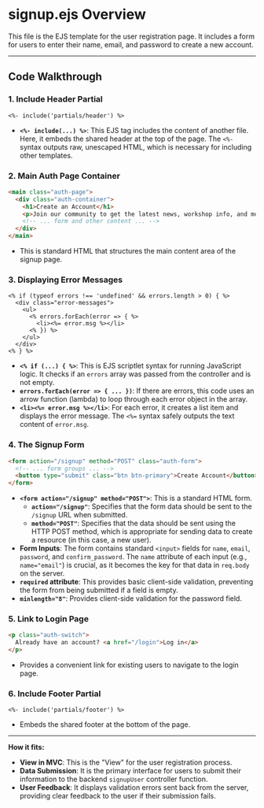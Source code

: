 # signup.ejs Overview

This file is the EJS template for the user registration page. It includes a form for users to enter their name, email, and password to create a new account.

---

## Code Walkthrough

### 1. Include Header Partial
```ejs
<%- include('partials/header') %>
```
- **`<%- include(...) %>`**: This EJS tag includes the content of another file. Here, it embeds the shared header at the top of the page. The `<%-` syntax outputs raw, unescaped HTML, which is necessary for including other templates.

### 2. Main Auth Page Container
```html
<main class="auth-page">
  <div class="auth-container">
    <h1>Create an Account</h1>
    <p>Join our community to get the latest news, workshop info, and more.</p>
    <!-- ... form and other content ... -->
  </div>
</main>
```
- This is standard HTML that structures the main content area of the signup page.

### 3. Displaying Error Messages
```ejs
<% if (typeof errors !== 'undefined' && errors.length > 0) { %>
  <div class="error-messages">
    <ul>
      <% errors.forEach(error => { %>
        <li><%= error.msg %></li>
      <% }) %>
    </ul>
  </div>
<% } %>
```
- **`<% if (...) { %>`**: This is EJS scriptlet syntax for running JavaScript logic. It checks if an `errors` array was passed from the controller and is not empty.
- **`errors.forEach(error => { ... })`**: If there are errors, this code uses an arrow function (lambda) to loop through each error object in the array.
- **`<li><%= error.msg %></li>`**: For each error, it creates a list item and displays the error message. The `<%=` syntax safely outputs the text content of `error.msg`.

### 4. The Signup Form
```html
<form action="/signup" method="POST" class="auth-form">
  <!-- ... form groups ... -->
  <button type="submit" class="btn btn-primary">Create Account</button>
</form>
```
- **`<form action="/signup" method="POST">`**: This is a standard HTML form.
  - **`action="/signup"`**: Specifies that the form data should be sent to the `/signup` URL when submitted.
  - **`method="POST"`**: Specifies that the data should be sent using the HTTP POST method, which is appropriate for sending data to create a resource (in this case, a new user).
- **Form Inputs**: The form contains standard `<input>` fields for `name`, `email`, `password`, and `confirm_password`. The `name` attribute of each input (e.g., `name="email"`) is crucial, as it becomes the key for that data in `req.body` on the server.
- **`required` attribute**: This provides basic client-side validation, preventing the form from being submitted if a field is empty.
- **`minlength="8"`**: Provides client-side validation for the password field.

### 5. Link to Login Page
```html
<p class="auth-switch">
  Already have an account? <a href="/login">Log in</a>
</p>
```
- Provides a convenient link for existing users to navigate to the login page.

### 6. Include Footer Partial
```ejs
<%- include('partials/footer') %>
```
- Embeds the shared footer at the bottom of the page.

---

**How it fits:**
- **View in MVC**: This is the "View" for the user registration process.
- **Data Submission**: It is the primary interface for users to submit their information to the backend `signupUser` controller function.
- **User Feedback**: It displays validation errors sent back from the server, providing clear feedback to the user if their submission fails. 